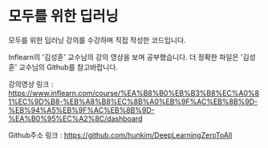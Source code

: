 # 모두를 위한 딥러닝
모두를 위한 딥러닝 강의를 수강하며 직접 작성한 코드입니다.

Inflearn의 '김성훈' 교수님의 강의 영상을 보며 공부했습니다.
더 정확한 파일은 '김성훈' 교수님의 Github를 참고바랍니다.

강의영상 링크 : 
https://www.inflearn.com/course/%EA%B8%B0%EB%B3%B8%EC%A0%81%EC%9D%B8-%EB%A8%B8%EC%8B%A0%EB%9F%AC%EB%8B%9D-%EB%94%A5%EB%9F%AC%EB%8B%9D-%EA%B0%95%EC%A2%8C/dashboard

Github주소 링크 : 
https://github.com/hunkim/DeepLearningZeroToAll
